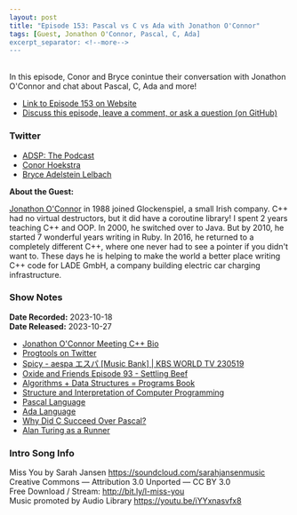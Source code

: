 ```yaml
---
layout: post
title: "Episode 153: Pascal vs C vs Ada with Jonathon O'Connor"
tags: [Guest, Jonathon O'Connor, Pascal, C, Ada]
excerpt_separator: <!--more-->
---
```


<br>In this episode, Conor and Bryce conintue their conversation with Jonathon O'Connor and chat about Pascal, C, Ada and more!

<!--more-->

* [Link to Episode 153 on Website](https://adspthepodcast.com/2023/10/27/Episode-153.html)
* [Discuss this episode, leave a comment, or ask a question (on GitHub)](https://github.com/codereport/adsp2/discussions/39)

### Twitter
 
* [ADSP: The Podcast](https://twitter.com/adspthepodcast)
* [Conor Hoekstra](https://twitter.com/code_report)
* [Bryce Adelstein Lelbach](https://twitter.com/blelbach)

**About the Guest:**

[Jonathon O'Connor](https://twitter.com/ninkibah) in 1988 joined Glockenspiel, a small Irish company. C++ had no virtual destructors, but it did have a coroutine library! I spent 2 years teaching C++ and OOP. In 2000, he switched over to Java. But by 2010, he started 7 wonderful years writing in Ruby. In 2016, he returned to a completely different C++, where one never had to see a pointer if you didn't want to. These days he is helping to make the world a better place writing C++ code for LADE GmbH, a company building electric car charging infrastructure.

### Show Notes
 
**Date Recorded:** 2023-10-18 <br>
**Date Released:** 2023-10-27

* [Jonathon O'Connor Meeting C++ Bio](https://meetingcpp.com/2018/Speaker/items/Jonathan_O_Connor.html)
* [Progtools on Twitter](https://twitter.com/progtools)
* [Spicy - aespa エスパ [Music Bank] \| KBS WORLD TV 230519](https://www.youtube.com/watch?v=L_yKxGQ5XBo)
* [Oxide and Friends Episode 93 - Settling Beef](https://www.youtube.com/watch?v=jZs3hEBXcSw)
* [Algorithms + Data Structures = Programs Book](https://www.cl72.org/110dataAlgo/Algorithms%20%20%20Data%20Structures%20=%20Programs%20%5BWirth%201976-02%5D.pdf)
* [Structure and Interpretation of Computer Programming](https://mitpress.mit.edu/sites/default/files/sicp/full-text/book/book.html)
* [Pascal Language](https://en.wikipedia.org/wiki/Pascal_(programming_language))
* [Ada Language](https://en.wikipedia.org/wiki/Ada_(programming_language))
* [Why Did C Succeed Over Pascal?](https://www.quora.com/Why-did-C-succeed-over-Pascal)
* [Alan Turing as a Runner](https://mathshistory.st-andrews.ac.uk/Extras/Turing_running/)

### Intro Song Info
 
Miss You by Sarah Jansen https://soundcloud.com/sarahjansenmusic<br>
Creative Commons — Attribution 3.0 Unported — CC BY 3.0<br>
Free Download / Stream: http://bit.ly/l-miss-you<br>
Music promoted by Audio Library https://youtu.be/iYYxnasvfx8<br>
